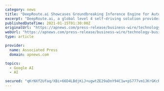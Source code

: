 ```yaml
---
category: news
title: "DeepRoute.ai Showcases Groundbreaking Inference Engine for Autonomous Vehicles at CES"
excerpt: "DeepRoute.ai, a global level 4 self-driving solution provider, today announced it will be showcasing innovative technologies at the 2021 Consumer Electronics Show (CES), including an inference engine,"
publishedDateTime: 2021-01-15T01:30:00Z
originalUrl: "https://apnews.com/press-release/business-wire/technology-business-corporate-news-driverless-cars-greater-china-7a6e3dd709564ec79a30c380aa7c245b"
webUrl: "https://apnews.com/press-release/business-wire/technology-business-corporate-news-driverless-cars-greater-china-7a6e3dd709564ec79a30c380aa7c245b"
type: article

provider:
  name: Associated Press
  domain: apnews.com

topics:
  - Google AI
  - AI

secured: "qKrNXf2Ufaq/XBi+66D4LBdjKiJ+ugwtZE29aDnY94C1w+pS777vm1JKrGKcRe5tsAmKVbBh0clVeXmWX664ad51YiH0zrHh0UgYNsejxUr4HtlM+mE23edyHLIRicJ6H4uEbdNQKgkow4tQXeUzHTdYalKIJb4dVZbqVyxu9gtTn4Mxw0vvEnJ9jwYhcmfLmYn3SuSvM5T10I1houDtGO935B7bh5D0Nwsk0VZ0/6ZqSp/dGmO3wUstD//PnV1mzk9jKe9SwFalowLH+mUwMlDWOQA3qcQoIC5cFVp2BADvnYGKW1O1qwHb8hEz3YAdyJYNylteHpm+uRjnWOfRgO9P49/0KkKzXoWHs+3zoTk=;Y9uTYVQ1N/yNshbtki21og=="
---
```


